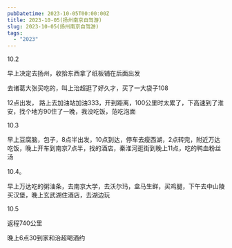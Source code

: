 ```yaml
---
pubDatetime: 2023-10-05T00:00:00Z
title: 2023-10-05(扬州南京自驾游)
slug: 2023-10-05(扬州南京自驾游)
tags:
  - "2023"
---
```


10.2

早上决定去扬州，收拾东西拿了纸板铺在后面出发

去诸葛大张买吃的，叫上治超逛了好久才，买了一大袋子108

12点出发， 路上去加油站加油333，开到距离，100公里时太累了，下高速到了淮安，找个地方90住了一晚，我没吃饭，范吃泡面

10.3

早上豆腐脑，包子，8点半出发，10点到达，停车去瘦西湖，2点转完，附近万达吃饭，晚上开车到南京7点半，找的酒店，秦淮河逛街到晚上11点，吃的鸭血粉丝汤

10.4。

早上万达吃的粥油条，去南京大学，去沃尔玛，盒马生鲜，买鸡腿，下午去中山陵买汉堡，晚上玄武湖住酒店，去湖边玩

10.5

返程740公里

晚上6点30到家和治超喝酒约
